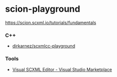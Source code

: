 scion-playground
================
https://scion.scxml.io/tutorials/fundamentals

### C++
- [dirkarnez/scxmlcc-playground](https://github.com/dirkarnez/scxmlcc-playground)
  
### Tools
- [Visual SCXML Editor - Visual Studio Marketplace](https://marketplace.visualstudio.com/items?itemName=Phrogz.visual-scxml-editor)
